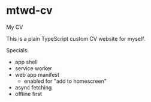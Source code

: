 # mtwd-cv
My CV


This is a plain TypeScript custom CV website for myself.

Specials:
 - app shell
 - service worker
 - web app manifest
   - enabled for "add to homescreen"
 - async fetching 
 - offline first
